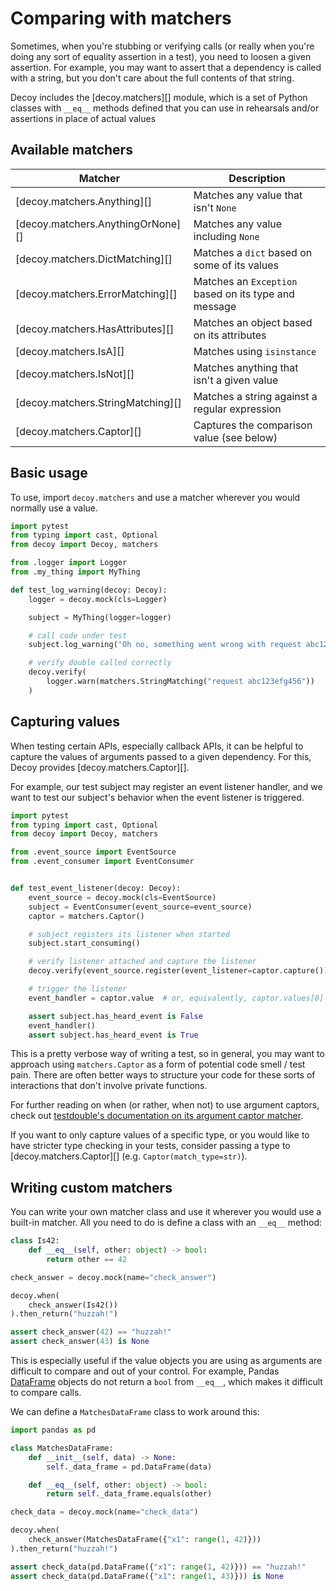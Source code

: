 # Comparing with matchers

Sometimes, when you're stubbing or verifying calls (or really when you're doing any sort of equality assertion in a test), you need to loosen a given assertion. For example, you may want to assert that a dependency is called with a string, but you don't care about the full contents of that string.

Decoy includes the [decoy.matchers][] module, which is a set of Python classes with `__eq__` methods defined that you can use in rehearsals and/or assertions in place of actual values

## Available matchers

| Matcher                           | Description                                          |
| --------------------------------- | ---------------------------------------------------- |
| [decoy.matchers.Anything][]       | Matches any value that isn't `None`                  |
| [decoy.matchers.AnythingOrNone][] | Matches any value including `None`                   |
| [decoy.matchers.DictMatching][]   | Matches a `dict` based on some of its values         |
| [decoy.matchers.ErrorMatching][]  | Matches an `Exception` based on its type and message |
| [decoy.matchers.HasAttributes][]  | Matches an object based on its attributes            |
| [decoy.matchers.IsA][]            | Matches using `isinstance`                           |
| [decoy.matchers.IsNot][]          | Matches anything that isn't a given value            |
| [decoy.matchers.StringMatching][] | Matches a string against a regular expression        |
| [decoy.matchers.Captor][]         | Captures the comparison value (see below)            |

## Basic usage

To use, import `decoy.matchers` and use a matcher wherever you would normally use a value.

```python
import pytest
from typing import cast, Optional
from decoy import Decoy, matchers

from .logger import Logger
from .my_thing import MyThing

def test_log_warning(decoy: Decoy):
    logger = decoy.mock(cls=Logger)

    subject = MyThing(logger=logger)

    # call code under test
    subject.log_warning("Oh no, something went wrong with request abc123efg456")

    # verify double called correctly
    decoy.verify(
        logger.warn(matchers.StringMatching("request abc123efg456"))
    )
```

## Capturing values

When testing certain APIs, especially callback APIs, it can be helpful to capture the values of arguments passed to a given dependency. For this, Decoy provides [decoy.matchers.Captor][].

For example, our test subject may register an event listener handler, and we want to test our subject's behavior when the event listener is triggered.

```py
import pytest
from typing import cast, Optional
from decoy import Decoy, matchers

from .event_source import EventSource
from .event_consumer import EventConsumer


def test_event_listener(decoy: Decoy):
    event_source = decoy.mock(cls=EventSource)
    subject = EventConsumer(event_source=event_source)
    captor = matchers.Captor()

    # subject registers its listener when started
    subject.start_consuming()

    # verify listener attached and capture the listener
    decoy.verify(event_source.register(event_listener=captor.capture()))

    # trigger the listener
    event_handler = captor.value  # or, equivalently, captor.values[0]

    assert subject.has_heard_event is False
    event_handler()
    assert subject.has_heard_event is True
```

This is a pretty verbose way of writing a test, so in general, you may want to approach using `matchers.Captor` as a form of potential code smell / test pain. There are often better ways to structure your code for these sorts of interactions that don't involve private functions.

For further reading on when (or rather, when not) to use argument captors, check out [testdouble's documentation on its argument captor matcher](https://github.com/testdouble/testdouble.js/blob/main/docs/6-verifying-invocations.md#tdmatcherscaptor).

If you want to only capture values of a specific type, or you would like to have stricter type checking in your tests, consider passing a type to [decoy.matchers.Captor][] (e.g. `Captor(match_type=str)`).

## Writing custom matchers

You can write your own matcher class and use it wherever you would use a built-in matcher. All you need to do is define a class with an `__eq__` method:

```python
class Is42:
    def __eq__(self, other: object) -> bool:
        return other == 42

check_answer = decoy.mock(name="check_answer")

decoy.when(
    check_answer(Is42())
).then_return("huzzah!")

assert check_answer(42) == "huzzah!"
assert check_answer(43) is None
```

This is especially useful if the value objects you are using as arguments are difficult to compare and out of your control. For example, Pandas [DataFrame][] objects do not return a `bool` from `__eq__`, which makes it difficult to compare calls.

We can define a `MatchesDataFrame` class to work around this:

```python
import pandas as pd

class MatchesDataFrame:
    def __init__(self, data) -> None:
        self._data_frame = pd.DataFrame(data)

    def __eq__(self, other: object) -> bool:
        return self._data_frame.equals(other)

check_data = decoy.mock(name="check_data")

decoy.when(
    check_answer(MatchesDataFrame({"x1": range(1, 42)}))
).then_return("huzzah!")

assert check_data(pd.DataFrame({"x1": range(1, 42)})) == "huzzah!"
assert check_data(pd.DataFrame({"x1": range(1, 43)})) is None
```

[DataFrame]: https://pandas.pydata.org/pandas-docs/stable/reference/api/pandas.DataFrame.html
